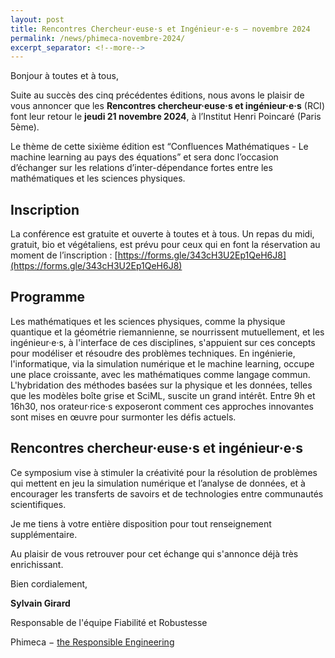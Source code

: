 ```yaml
---
layout: post
title: Rencontres Chercheur·euse·s et Ingénieur·e·s – novembre 2024
permalink: /news/phimeca-novembre-2024/
excerpt_separator: <!--more-->
---
```

Bonjour à toutes et à tous,

Suite au succès des cinq précédentes éditions, nous avons le plaisir
de vous annoncer que les **Rencontres chercheur·euse·s et
ingénieur·e·s** (RCI) font leur retour le **jeudi 21 novembre 2024**, à
l’Institut Henri Poincaré (Paris 5ème).

Le thème de cette sixième édition est “Confluences Mathématiques - Le
machine learning au pays des équations” et sera donc l’occasion
d’échanger sur les relations d’inter-dépendance fortes entre les
mathématiques et les sciences physiques.

<!--more-->

## Inscription

La conférence est gratuite et ouverte à toutes et à tous. Un repas du
midi, gratuit, bio et végétaliens, est prévu pour ceux qui en font la
réservation au moment de l’inscription :
[https://forms.gle/343cH3U2Ep1QeH6J8](https://forms.gle/343cH3U2Ep1QeH6J8)

## Programme

Les mathématiques et les sciences physiques, comme la physique
quantique et la géométrie riemannienne, se nourrissent mutuellement,
et les ingénieur·e·s, à l'interface de ces disciplines, s'appuient sur
ces concepts pour modéliser et résoudre des problèmes techniques. En
ingénierie, l'informatique, via la simulation numérique et le machine
learning, occupe une place croissante, avec les mathématiques comme
langage commun. L'hybridation des méthodes basées sur la physique et
les données, telles que les modèles boîte grise et SciML, suscite un
grand intérêt. Entre 9h et 16h30, nos orateur·rice·s exposeront
comment ces approches innovantes sont mises en œuvre pour surmonter
les défis actuels.

## Rencontres chercheur·euse·s et ingénieur·e·s

Ce symposium vise à stimuler la créativité pour la résolution de
problèmes qui mettent en jeu la simulation numérique et l’analyse de
données, et à encourager les transferts de savoirs et de technologies
entre communautés scientifiques.

Je me tiens à votre entière disposition pour tout renseignement supplémentaire.

Au plaisir de vous retrouver pour cet échange qui s'annonce déjà très enrichissant.

Bien cordialement,


**Sylvain Girard**

Responsable de l'équipe Fiabilité et Robustesse

Phimeca − [the Responsible Engineering](http://www.phimeca.com/)
